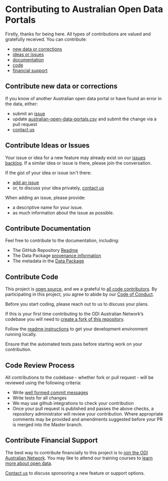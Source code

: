# Contributing to Australian Open Data Portals

Firstly, thanks for being here. All types of contributions are valued and gratefully received. You can contribute:

- [new data or corrections](#contribute-new-data-or-corrections)
- [ideas or issues](#contribute-ideas-or-issues)
- [documentation](#contribute-documentation)
- [code](#contribute-code)
- [financial support](#contribute-financial-support)

## Contribute new data or corrections

If you know of another Australian open data portal or have found an error in the data, either:

- submit an [issue][gh_issues]
- update [australian-open-data-portals.csv][dp_data] and submit the change via a pull request
- [contact us][contact]

## Contribute Ideas or Issues

Your issue or idea for a new feature may already exist on our [issues backlog][gh_issues]. If a similar idea or issue is there, please join the conversation.

If the gist of your idea or issue isn't there:

- [add an issue][gh_issues]
- or, to discuss your idea privately, [contact us][contact]

When adding an issue, please provide:

- a descriptive name for your issue.
- as much information about the issue as possible.

## Contribute Documentation

Feel free to contribute to the documentation, including:

- The GitHub Repository [Readme][gh_readme]
- The Data Package [provenance information][dp_provenance]
- The metadata in the [Data Package][dp_datapackage_json]

## Contribute Code
This project is [open source][gh_license], and we a grateful to [all code contributors][gh_contributors]. By participating in this project, you agree to abide by our [Code of Conduct][gh_code_of_conduct].

Before you start coding, please reach out to us to discuss your plans.

If this is your first time contributing to the ODI Australian Network’s codebase you will need to [create a fork of this repository](https://help.github.com/articles/fork-a-repo/).

Follow the [readme instructions][gh_readme] to get your development environment running locally.

Ensure that the automated tests pass before starting work on your contribution.

## Code Review Process

All contributions to the codebase - whether fork or pull request - will be reviewed using the following criteria:

- Write [well formed commit messages](http://tbaggery.com/2008/04/19/a-note-about-git-commit-messages.html)
- Write tests for all changes
- We may use github integrations to check your contribution
- Once your pull request is published and passes the above checks, a repository administrator will review your contribution. Where appropriate comments may be provided and amendments suggested before your PR is merged into the Master branch.

## Contribute Financial Support

The best way to contribute financially to this project is to [join the ODI Australian Network](https://theodi.org.au/).  You may like to attend our training courses to [learn more about open data](https://theodi.org.au/events-learning/).

[Contact us][contact] to discuss sponsoring a new feature or support options.

[contact]: https://theodi.org.au/contact/

[gh_issues]: https://github.com/ODIQueensland/Australian-Open-Data-Portals/issues
[gh_readme]: https://github.com/ODIQueensland/Australian-Open-Data-Portals/blob/master/README.md
[gh_code_of_conduct]: https://github.com/ODIQueensland/Australian-Open-Data-Portals
[gh_license]: https://github.com/ODIQueensland/Australian-Open-Data-Portals/blob/master/LICENSE
[gh_contributors]: https://github.com/ODIQueensland/Australian-Open-Data-Portals/graphs/contributors

[dp_data]: https://github.com/ODIQueensland/Australian-Open-Data-Portals/blob/master/datapackage/data/australian-open-data-portals.csv
[dp_provenance]: https://github.com/ODIQueensland/Australian-Open-Data-Portals/blob/master/datapackage/README.md
[dp_datapackage_json]: https://github.com/ODIQueensland/Australian-Open-Data-Portals/blob/master/datapackage/datapackage.json
